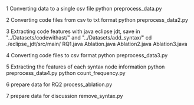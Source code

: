 1 Converting data to a single csv file
    python preprocess_data.py

2 Converting code files from csv to txt format
    python preprocess_data2.py

3 Extracting code features with java eclipse jdt, save in "../Datasets/codewithast/" and "../Datasets/add_syntax/"
    cd ./eclipse_jdt/src/main/
    RQ1.java
    Ablation.java
    Ablation2.java
    Ablation3.java

4 Converting code files to csv format
    python preprocess_data3.py

5 Extracting the features of each syntax node information
    python preprocess_data4.py
    python count_frequency.py

6 prepare data for RQ2
    process_ablation.py

7 prepare data for discussion
    remove_syntax.py